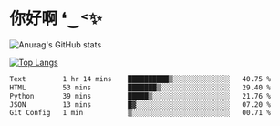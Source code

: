# 你好啊 ❛‿˂✨

![Anurag's GitHub stats](https://github-readme-stats.vercel.app/api?username=ZombieFly&count_private=true&show_icons=true)

[![Top Langs](https://github-readme-stats.vercel.app/api/top-langs/?username=ZombieFly&layout=compact&count_private=true&hide=Ruby,makefile)](https://github.com/anuraghazra/github-readme-stats)

<!--START_SECTION:waka-->

```txt
Text         1 hr 14 mins    ██████████▒░░░░░░░░░░░░░░   40.75 %
HTML         53 mins         ███████▒░░░░░░░░░░░░░░░░░   29.40 %
Python       39 mins         █████▒░░░░░░░░░░░░░░░░░░░   21.76 %
JSON         13 mins         █▓░░░░░░░░░░░░░░░░░░░░░░░   07.20 %
Git Config   1 min           ▒░░░░░░░░░░░░░░░░░░░░░░░░   00.71 %
```

<!--END_SECTION:waka-->
